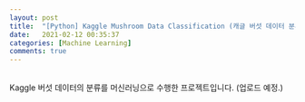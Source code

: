 ```yaml
---
layout: post
title:  "[Python] Kaggle Mushroom Data Classification (캐글 버섯 데이터 분류) with  "
date:   2021-02-12 00:35:37
categories: [Machine Learning]
comments: true
---
```

<br>
Kaggle 버섯 데이터의 분류를 머신러닝으로 수행한 프로젝트입니다. (업로드 예정.)
